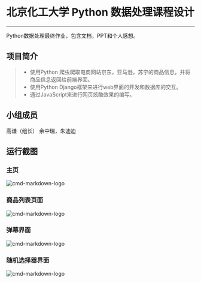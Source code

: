 # 北京化工大学 Python 数据处理课程设计

------

Python数据处理最终作业，包含文档，PPT和个人感想。

## 项目简介

> * 使用Python 爬虫爬取电商网站京东，亚马逊，苏宁的商品信息，并将商品信息返回给前端界面。
> * 使用Python Django框架来进行web界面的开发和数据库的交互。
> * 通过JavaScript来进行网页炫酷效果的编写。

## 小组成员
高谦（组长） 余中瑞，朱迪迪

## 运行截图

### 主页
![cmd-markdown-logo](https://github.com/qianqianjun/Python-web/raw/master/photo/1.png)

### 商品列表页面
![cmd-markdown-logo](https://github.com/qianqianjun/Python-web/raw/master/photo/2.png)
### 弹幕界面
![cmd-markdown-logo](https://github.com/qianqianjun/Python-web/raw/master/photo/3.png)
### 随机选择器界面
![cmd-markdown-logo](https://github.com/qianqianjun/Python-web/raw/master/photo/4.png)